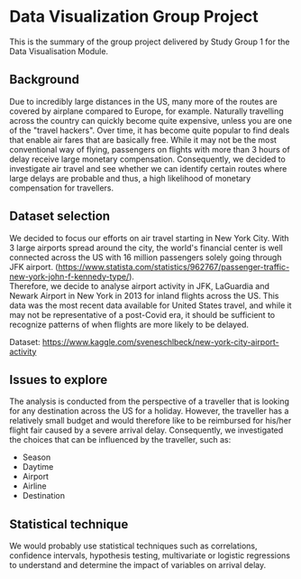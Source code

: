 # Data Visualization Group Project
This is the summary of the group project delivered by Study Group 1 for the Data Visualisation Module.

## Background
Due to incredibly large distances in the US, many more of the routes are covered by airplane compared to Europe, for example. Naturally travelling across the country can quickly become quite expensive, unless you are one of the "travel hackers". 
Over time, it has become quite popular to find deals that enable air fares that are basically free. 
While it may not be the most conventional way of flying, passengers on flights with more than 3 hours of delay receive large monetary compensation. Consequently, we decided to investigate air travel and see whether we can identify certain routes where large delays are probable and thus, a high likelihood of monetary compensation for travellers. 

## Dataset selection
We decided to focus our efforts on air travel starting in New York City. With 3 large airports spread around the city, the world's financial center is well connected across the US with 16 million passengers solely going through JFK airport. (<https://www.statista.com/statistics/962767/passenger-traffic-new-york-john-f-kennedy-type/>).  
Therefore, we decide to analyse airport activity in JFK, LaGuardia and Newark Airport in New York in 2013 for inland flights across the US. This data was the most recent data available for United States travel, and while it may not be representative of a post-Covid era, it should be sufficient to recognize patterns of when flights are more likely to be delayed.

Dataset: <https://www.kaggle.com/sveneschlbeck/new-york-city-airport-activity> 


## Issues to explore
The analysis is conducted from the perspective of a traveller that is looking for any destination across the US for a holiday. However, the traveller has a relatively small budget and would therefore like to be reimbursed for his/her flight fair caused by a severe arrival delay. Consequently, we investigated the choices that can be influenced by the traveller, such as:
- Season
- Daytime
- Airport
- Airline
- Destination

## Statistical technique
We would probably use statistical techniques such as correlations, confidence intervals, hypothesis testing, multivariate or logistic regressions to understand and determine the impact of variables on arrival delay.

